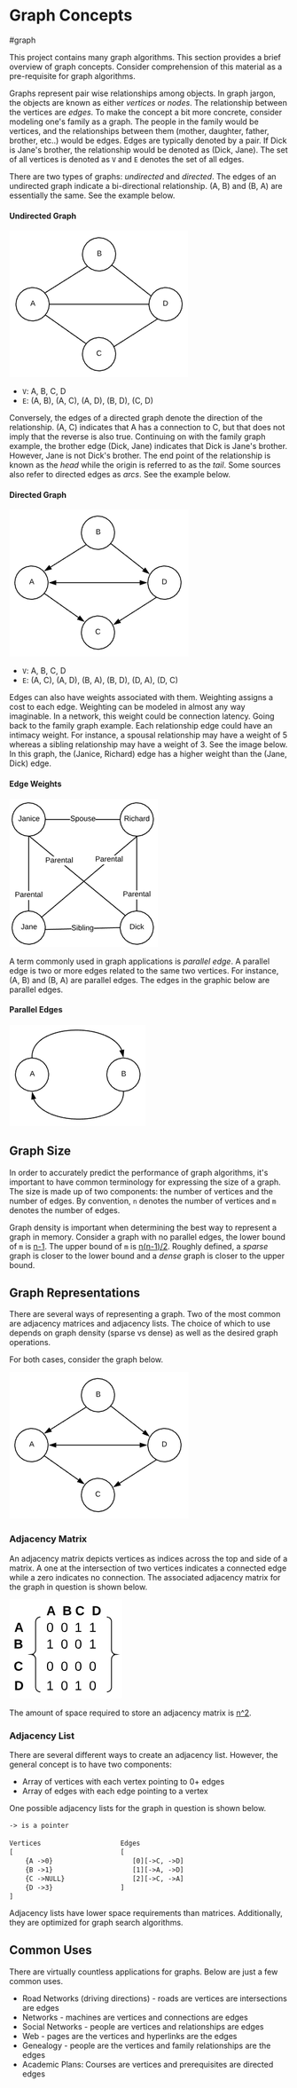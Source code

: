 # Graph Concepts
#graph

This project contains many graph algorithms. This section provides a brief
overview of graph concepts. Consider comprehension of this material as a
pre-requisite for graph algorithms.

Graphs represent pair wise relationships among objects. In graph jargon, the
objects are known as either *vertices* or *nodes*. The relationship between the
vertices are *edges*. To make the concept a bit more concrete, consider modeling
one's family as a graph. The people in the family would be vertices, and the
relationships between them (mother, daughter, father, brother, etc..) would be
edges. Edges are typically denoted by a pair. If Dick is Jane's brother, the
relationship would be denoted as (Dick, Jane). The set of all vertices is
denoted as `V` and `E` denotes the set of all edges.

There are two types of graphs: *undirected* and *directed*. The edges of an
undirected graph indicate a bi-directional relationship. (A, B) and (B, A) are
essentially the same.  See the example below.

#### Undirected Graph
![graph](graph.png)

* `V`: A, B, C, D
* `E`: (A, B), (A, C), (A, D), (B, D), (C, D)

Conversely, the edges of a directed graph denote the direction of the
relationship. (A, C) indicates that A has a connection to C, but that does not
imply that the reverse is also true. Continuing on with the family graph
example, the brother edge (Dick, Jane) indicates that Dick is Jane's brother.
However, Jane is not Dick's brother. The end point of the relationship is known
as the *head* while the origin is referred to as the *tail*. Some sources also
refer to directed edges as *arcs*. See the example below.

#### Directed Graph

![directed graph](dir-graph.png)

* `V`: A, B, C, D
* `E`: (A, C), (A, D), (B, A), (B, D), (D, A), (D, C)

Edges can also have weights associated with them. Weighting assigns a cost to
each edge. Weighting can be modeled in almost any way imaginable. In a network,
this weight could be connection latency. Going back to the family graph example.
Each relationship edge could have an intimacy weight.  For instance, a spousal
relationship may have a weight of 5 whereas a sibling relationship may have a
weight of 3. See the image below. In this graph, the (Janice, Richard) edge has
a higher weight than the (Jane, Dick) edge.

#### Edge Weights

![weighted graph](weight-graph.png)

A term commonly used in graph applications is *parallel edge*. A parallel edge
is two or more edges related to the same two vertices. For instance, (A, B) and
(B, A) are parallel edges. The edges in the graphic below are parallel edges.

#### Parallel Edges

![parallel edges](par-edges.png)

## Graph Size

In order to accurately predict the performance of graph algorithms, it's
important to have common terminology for expressing the size of a graph. The
size is made up of two components: the number of vertices and the number of
edges. By convention, `n` denotes the number of vertices and `m` denotes the
number of edges.

Graph density is important when determining the best way to represent a graph in
memory. Consider a graph with no parallel edges, the lower bound of `m` is
[n-1](https://latex.codecogs.com/gif.latex?n-1). The upper bound of `m` is
[n(n-1)/2](https://latex.codecogs.com/gif.latex?n(n-1)/2). Roughly defined, a
*sparse* graph is closer to the lower bound and a *dense* graph is closer to the
upper bound.

## Graph Representations

There are several ways of representing a graph. Two of the most common are
adjacency matrices and adjacency lists.  The choice of which to use depends on
graph density (sparse vs dense) as well as the desired graph operations.

For both cases, consider the graph below.

![directed graph](dir-graph.png)

### Adjacency Matrix
An adjacency matrix depicts vertices as indices across the top and side of a
matrix. A one at the intersection of two vertices indicates a connected edge
while a zero indicates no connection. The associated adjacency matrix for the
graph in question is shown below.

![adjacency matrix](adj-matrix.png) 

The amount of space required to store an adjacency matrix is
[n^2](https://latex.codecogs.com/gif.latex?n^2).

### Adjacency List

There are several different ways to create an adjacency list. However, the
general concept is to have two components:

* Array of vertices with each vertex pointing to 0+ edges
* Array of edges with each edge pointing to a vertex

One possible adjacency lists for the graph in question is shown below.

```
-> is a pointer

Vertices                    Edges
[                           [
    {A ->0}                    [0][->C, ->D]
    {B ->1}                    [1][->A, ->D]
    {C ->NULL}                 [2][->C, ->A]
    {D ->3}                 ]
]
```

Adjacency lists have lower space requirements than matrices. Additionally, they
are optimized for graph search algorithms.

## Common Uses 

There are virtually countless applications for graphs. Below are just a few
common uses.

* Road Networks (driving directions) - roads are vertices are intersections are
    edges
* Networks - machines are vertices and connections are edges
* Social Networks - people are vertices and relationships are edges
* Web - pages are the vertices and hyperlinks are the edges
* Genealogy - people are the vertices and family relationships are the edges
* Academic Plans: Courses are vertices and prerequisites are directed edges
